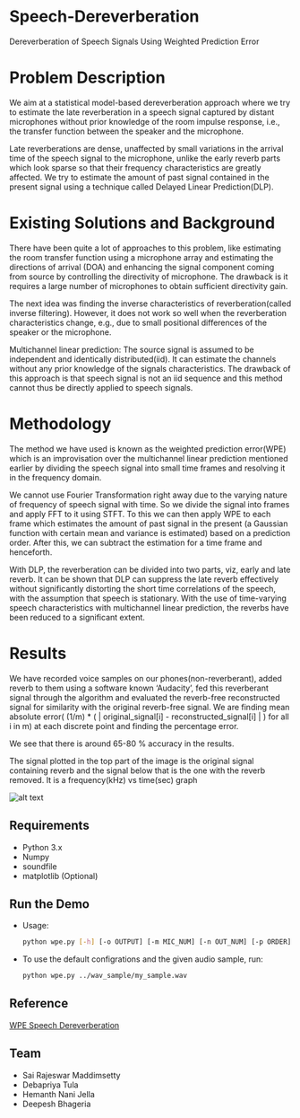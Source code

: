 # Speech-Dereverberation
Dereverberation of Speech Signals Using Weighted Prediction Error
# Problem Description

We aim at a statistical model-based dereverberation approach where we try to estimate the late reverberation in a speech signal captured by distant microphones without prior knowledge of the room impulse response, i.e., the transfer function between the speaker and the microphone.


Late reverberations are dense, unaffected by small variations in the arrival time of the speech signal to the microphone, unlike the early reverb parts which look sparse so that their frequency characteristics are greatly affected. We try to estimate the amount of past signal contained in the present signal using a technique called Delayed Linear Prediction(DLP). 

# Existing Solutions and Background

There have been quite a lot of approaches to this problem, like estimating the room transfer function using a microphone array and estimating the directions  of arrival (DOA) and enhancing the signal component coming from source by controlling the directivity of microphone. The drawback is it requires a large number of microphones to obtain sufficient directivity gain.



The next idea was  finding the inverse characteristics of reverberation(called inverse filtering). However, it does not work so well when the reverberation characteristics change, e.g., due to small positional differences of the speaker or the microphone. 



Multichannel linear prediction: The source signal is assumed to be independent and identically distributed(iid). It can estimate the channels without any prior knowledge of the signals characteristics. The drawback of this approach is that speech signal is not an iid sequence and this method cannot thus be directly applied to speech signals.

# Methodology

The method we have used is known as the  weighted prediction error(WPE) which is an improvisation over the multichannel linear prediction mentioned earlier by dividing the speech signal into small time frames and resolving it in the frequency domain. 


We cannot use Fourier Transformation right away due to the varying nature of frequency of speech signal with time. So we divide the signal into frames and apply FFT to it using STFT. To this we can then apply WPE to each frame which estimates the amount of past signal in the present (a Gaussian function with certain mean and variance is estimated) based on a prediction order. After this, we can subtract the estimation for a time frame and henceforth.



With DLP, the reverberation can be divided into two parts, viz, early and late reverb. It can be shown that DLP can suppress the late reverb effectively without significantly distorting the short time correlations of the speech, with the assumption that speech is stationary. With the use of time-varying speech characteristics with multichannel linear prediction, the reverbs have been reduced to a significant extent.


# Results

We have recorded voice samples on our phones(non-reverberant), added reverb to them using a software known ‘Audacity’, fed this reverberant signal through the algorithm and evaluated the reverb-free reconstructed signal for similarity with the original reverb-free signal. We are finding mean absolute error( (1/m) * ( | original_signal[i] - reconstructed_signal[i] | ) for all i in m) at each discrete point and finding the percentage error.



We see that there is around 65-80 % accuracy in the results.



The signal plotted in the top part of the image is the original signal containing reverb and the signal below that is the one with the 
reverb removed. It is a frequency(kHz) vs time(sec) graph

![alt text](https://firebasestorage.googleapis.com/v0/b/vnpr-ed411.appspot.com/o/graph.png?alt=media&token=cdd928b0-3260-44fb-b70a-c563ffb1045e)



## Requirements
 - Python 3.x
 - Numpy
 - soundfile
 - matplotlib (Optional) 

## Run the Demo
  - Usage:
    ```bash
    python wpe.py [-h] [-o OUTPUT] [-m MIC_NUM] [-n OUT_NUM] [-p ORDER] filename
    ```
  - To use the default configrations and the given audio sample, run:
    ```bash
    python wpe.py ../wav_sample/my_sample.wav
    ```

## Reference

[WPE Speech Dereverberation](http://www.kecl.ntt.co.jp/icl/signal/wpe/)

## Team
 - Sai Rajeswar Maddimsetty
 - Debapriya Tula
 - Hemanth Nani Jella
 - Deepesh Bhageria
